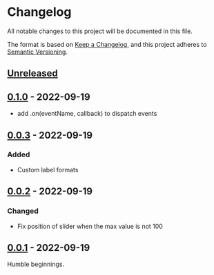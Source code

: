# Changelog

All notable changes to this project will be documented in this file.

The format is based on [Keep a Changelog](https://keepachangelog.com/en/1.0.0/),
and this project adheres to [Semantic Versioning](https://semver.org/spec/v2.0.0.html).

## [Unreleased]

## [0.1.0] - 2022-09-19

- add .on(eventName, callback) to dispatch events

## [0.0.3] - 2022-09-19

### Added

- Custom label formats

## [0.0.2] - 2022-09-19

### Changed

- Fix position of slider when the max value is not 100

## [0.0.1] - 2022-09-19

Humble beginnings.

[unreleased]: https://github.com/jshawl/dual-range-input/compare/v0.1.0...HEAD
[0.1.0]: https://github.com/jshawl/dual-range-input/releases/tag/v0.1.0
[0.0.3]: https://github.com/jshawl/dual-range-input/releases/tag/v0.0.3
[0.0.2]: https://github.com/jshawl/dual-range-input/releases/tag/v0.0.2
[0.0.1]: https://github.com/jshawl/dual-range-input/releases/tag/v0.0.1
